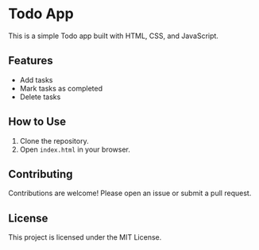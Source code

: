 # Todo App

This is a simple Todo app built with HTML, CSS, and JavaScript.

## Features
- Add tasks
- Mark tasks as completed
- Delete tasks

## How to Use
1. Clone the repository.
2. Open `index.html` in your browser.

## Contributing
Contributions are welcome! Please open an issue or submit a pull request.

## License
This project is licensed under the MIT License.
